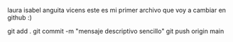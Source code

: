 laura isabel anguita vicens
este es mi primer archivo que voy a cambiar en github :) 



git add . 
git commit -m "mensaje descriptivo sencillo"
git push origin main